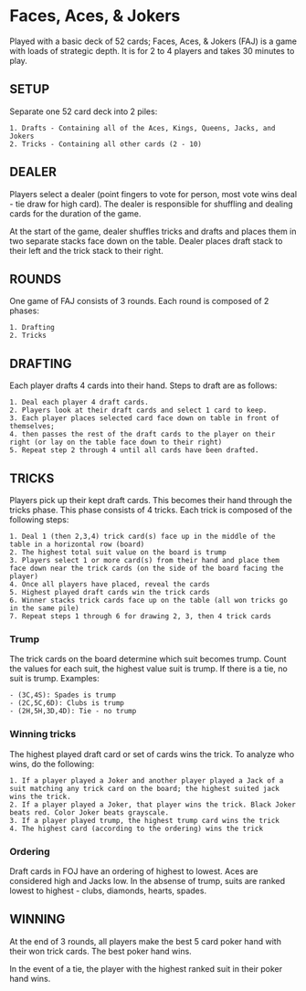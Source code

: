 # Faces, Aces, & Jokers

Played with a basic deck of 52 cards; Faces, Aces, & Jokers (FAJ) is a game with loads of strategic depth. It is for 2 to 4 players and takes 30 minutes to play.

## SETUP

Separate one 52 card deck into 2 piles:

	1. Drafts - Containing all of the Aces, Kings, Queens, Jacks, and Jokers
	2. Tricks - Containing all other cards (2 - 10)

## DEALER

Players select a dealer (point fingers to vote for person, most vote wins deal - tie draw for high card). The dealer is responsible for shuffling and dealing cards for the duration of the game.

At the start of the game, dealer shuffles tricks and drafts and places them in two separate stacks face down on the table. Dealer places draft stack to their left and the trick stack to their right.

## ROUNDS

One game of FAJ consists of 3 rounds. Each round is composed of 2 phases:

	1. Drafting
	2. Tricks

## DRAFTING

Each player drafts 4 cards into their hand. Steps to draft are as follows:

	1. Deal each player 4 draft cards.
	2. Players look at their draft cards and select 1 card to keep.
	3. Each player places selected card face down on table in front of themselves;
	4. then passes the rest of the draft cards to the player on their right (or lay on the table face down to their right)
	5. Repeat step 2 through 4 until all cards have been drafted.

## TRICKS

Players pick up their kept draft cards. This becomes their hand through the tricks phase. This phase consists of 4 tricks. Each trick is composed of the following steps:

 	1. Deal 1 (then 2,3,4) trick card(s) face up in the middle of the table in a horizontal row (board)
 	2. The highest total suit value on the board is trump
 	3. Players select 1 or more card(s) from their hand and place them face down near the trick cards (on the side of the board facing the player)
 	4. Once all players have placed, reveal the cards
 	5. Highest played draft cards win the trick cards
 	6. Winner stacks trick cards face up on the table (all won tricks go in the same pile)
 	7. Repeat steps 1 through 6 for drawing 2, 3, then 4 trick cards

### Trump

 The trick cards on the board determine which suit becomes trump. Count the values for each suit, the highest value suit is trump. If there is a tie, no suit is trump. Examples:

	- (3C,4S): Spades is trump
	- (2C,5C,6D): Clubs is trump
	- (2H,5H,3D,4D): Tie - no trump

### Winning tricks

The highest played draft card or set of cards wins the trick. To analyze who wins, do the following:

	1. If a player played a Joker and another player played a Jack of a suit matching any trick card on the board; the highest suited jack wins the trick. 
	2. If a player played a Joker, that player wins the trick. Black Joker beats red. Color Joker beats grayscale.
	3. If a player played trump, the highest trump card wins the trick
	4. The highest card (according to the ordering) wins the trick

### Ordering

Draft cards in FOJ have an ordering of highest to lowest. Aces are considered high and Jacks low. In the absense of trump, suits are ranked lowest to highest - clubs, diamonds, hearts, spades.

## WINNING

At the end of 3 rounds, all players make the best 5 card poker hand with their won trick cards. The best poker hand wins.

In the event of a tie, the player with the highest ranked suit in their poker hand wins.